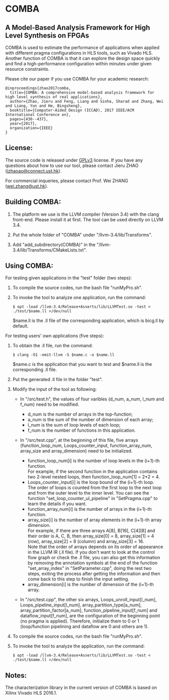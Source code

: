 COMBA
=====================================
A Model-Based Analysis Framework for High Level Synthesis on FPGAs
-------------------------------------
COMBA is used to estimate the performance of applications when applied with different pragma configurations in HLS tools, such as Vivado HLS. Another function of COMBA is that it can explore the design space quickly and find a high-performance configuration within minutes under given resource constraints.

Please cite our paper if you use COMBA for your academic research:
```
@inproceedings{zhao2017comba,
  title={COMBA: A comprehensive model-based analysis framework for high level synthesis of real applications},
  author={Zhao, Jieru and Feng, Liang and Sinha, Sharad and Zhang, Wei and Liang, Yun and He, Bingsheng},
  booktitle={Computer-Aided Design (ICCAD), 2017 IEEE/ACM International Conference on},
  pages={430--437},
  year={2017},
  organization={IEEE}
}
```

License:
--------------------------------------
The source code is released under [GPLv3](https://www.gnu.org/licenses/licenses.en.html) license.
If you have any questions about how to use our tool, please contact Jieru ZHAO (jzhaoao@connect.ust.hk).

For commercial inqueries, please contact Prof. Wei ZHANG (wei.zhang@ust.hk).



Building COMBA:
--------------------------------------
1. The platform we use is the LLVM compiler (Version 3.4) with the clang front-end. Please install it at first. 
    The tool can be used directly on LLVM 3.4. 

2. Put the whole folder of "COMBA" under "/llvm-3.4/lib/Transforms".

3. Add "add_subdirectory(COMBA)" in the "/llvm-3.4/lib/Transforms/CMakeLists.txt".



Using COMBA:
--------------------------------------
For testing given applications in the "test" folder (two steps):
1. To compile the source codes, run the bash file "runMyPro.sh".

2. To invoke the tool to analyze one application, run the command:   
	```
	$ opt -load /llvm-3.4/Release+Asserts/lib/LLVMTest.so -test < ./test/$name.ll >/dev/null 
	```
    $name.ll is the .ll file of the corresponding application, which is bicg.ll by default.

For testing users' own applications (five steps):
1. To obtain the .ll file, run the command:
	```
	$ clang -O1 -emit-llvm -S $name.c -o $name.ll
	```
    $name.c is the application that you want to test and $name.ll is the corresponding .ll file.
    
2. Put the generated .ll file in the folder "test".

3. Modify the input of the tool as following:
	* In "/src/test.h", the values of four varibles (d_num, a_num, l_num and f_num) need to be modified. 
		* d_num is the number of arrays in the top-function;   
		* a_num is the sum of the number of dimension of each array; 
		* l_num is the sum of loop levels of each loop; 
		* f_num is the number of functions in this application.
    
	* In "/src/test.cpp", at the beginning of this file, five arrays (function_loop_num, Loops_counter_input, function_array_num, array_size and array_dimension) need to be initialized.
		* function_loop_num[i] is the number of loop levels in the (i+1)-th function.  
		For example, if the second function in the application contains two 2-level nested loops, then function_loop_num[1] = 2*2 = 4.
		* Loops_counter_input[i] is the loop bound of the (i+1)-th loop.  
		The order of loops is counted from the first loop to the next loop and from the outer level to the inner level. You can see the function "set_loop_counter_ul_pipeline" in "SetPragma.cpp" to learn the details if you want.
		* function_array_num[i] is the number of arrays in the (i+1)-th function. 
		* array_size[i] is the number of array elements in the (i+1)-th array dimension.   
		For example, if there are three arrays A[8], B[16], C[4][8] and their order is A, C, B, then array_size[0] = 8, array_size[1] = 4 (row), array_size[2] = 8 (column) and array_size[3] = 16.   
		Note that the order of arrays depends on its order of appearance in the LLVM IR (.ll file). If you don't want to look at the control flow graph or check the .ll file, you can also get this information by removing the annotation symbols at the end of the function "set_array_index" in "SetParameter.cpp", doing the rest two steps, exiting the process after getting the information and then come back to this step to finish the input setting. 
		* array_dimension[i] is the number of dimension of the (i+1)-th array.
       
	* In "/src/test.cpp", the other six arrays, Loops_unroll_input[l_num], Loops_pipeline_input[l_num], array_partition_type[a_num], array_partition_factor[a_num], function_pipeline_input[f_num] and dataflow_input[f_num], are the configuration of the beginning point (no pragma is applied). Therefore, initialize them to 0 or 1 (loop/function pipelining and dataflow are 0 and others are 1). 
      
 4. To compile the source codes, run the bash file "runMyPro.sh".
 5. To invoke the tool to analyze the application, run the command:  
	 ```
	 $ opt -load /llvm-3.4/Release+Asserts/lib/LLVMTest.so -test < ./test/$name.ll >/dev/null
	 ```

Notes:
--------------------------------------
The characterization library in the current version of COMBA is based on Xilinx Vivado HLS 2016.1. 
